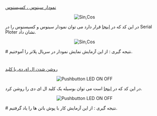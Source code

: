 [نمودار سینوس ، کسیسنوس ](https://github.com/mohsenkmt/MicroProcessor/blob/main/Arduino%20File/5_Sin_Cos.ino)

<p align="center">
  <img src="https://github.com/mohsenkmt/MicroProcessor/blob/main/Photo/5_Sin_Cos1.jpeg" alt="Sin,Cos" />
</p>

در این کد که در [اینجا](https://github.com/mohsenkmt/MicroProcessor/blob/main/Arduino%20File/5_Sin_Cos.ino) قرار دارد می توان نمودار سینوس و کسیسنوس را در Serial Ploter نشان داد.
<p align="center">
  <img src="https://github.com/mohsenkmt/MicroProcessor/blob/main/Photo/5_Sin_Cos.jpeg" alt="Sin,Cos" />
</p>
# نتیجه گیری : 
 از این آزمایش نمایش نمودار در سریال پلاتر را آموختیم.

#
[روشن شدن ال ای دی با کلید ](https://github.com/mohsenkmt/MicroProcessor/blob/main/Arduino%20File/6_Pushbutton_LED_ON_OFF.ino)
<p align="center">
  <img src="https://github.com/mohsenkmt/MicroProcessor/blob/main/Video/6_Pushbutton_LED_ON_OFF.gif" alt="Pushbutton LED ON OFF" />
</p>

در این کد که در [اینجا](https://github.com/mohsenkmt/MicroProcessor/blob/main/Arduino%20File/6_Pushbutton_LED_ON_OFF.ino) است می توان بوسیله یک کلید ال ای دی را روشن کرد.
<p align="center">
  <img src="https://github.com/mohsenkmt/MicroProcessor/blob/main/Photo/6_Pushbutton_LED_ON_OFF.jpeg" alt="Pushbutton LED ON OFF" />
</p>
# نتیجه گیری : 
 از این آزمایش کار با پوش باتن ها را یاد گرفتیم.
